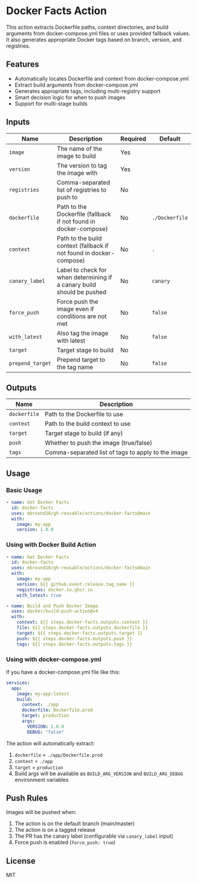 # Docker Facts Action

This action extracts Dockerfile paths, context directories, and build arguments from docker-compose.yml files or uses provided fallback values. It also generates appropriate Docker tags based on branch, version, and registries.

## Features

- Automatically locates Dockerfile and context from docker-compose.yml
- Extract build arguments from docker-compose.yml
- Generates appropriate tags, including multi-registry support
- Smart decision logic for when to push images
- Support for multi-stage builds

## Inputs

| Name             | Description                                                            | Required | Default        |
| ---------------- | ---------------------------------------------------------------------- | -------- | -------------- |
| `image`          | The name of the image to build                                         | Yes      |                |
| `version`        | The version to tag the image with                                      | Yes      |                |
| `registries`     | Comma-separated list of registries to push to                          | No       |                |
| `dockerfile`     | Path to the Dockerfile (fallback if not found in docker-compose)       | No       | `./Dockerfile` |
| `context`        | Path to the build context (fallback if not found in docker-compose)    | No       | `.`            |
| `canary_label`   | Label to check for when determining if a canary build should be pushed | No       | `canary`       |
| `force_push`     | Force push the image even if conditions are not met                    | No       | `false`        |
| `with_latest`    | Also tag the image with latest                                         | No       | `false`        |
| `target`         | Target stage to build                                                  | No       |                |
| `prepend_target` | Prepend target to the tag name                                         | No       | `false`        |

## Outputs

| Name         | Description                                        |
| ------------ | -------------------------------------------------- |
| `dockerfile` | Path to the Dockerfile to use                      |
| `context`    | Path to the build context to use                   |
| `target`     | Target stage to build (if any)                     |
| `push`       | Whether to push the image (true/false)             |
| `tags`       | Comma-separated list of tags to apply to the image |

## Usage

### Basic Usage

```yaml
- name: Get Docker Facts
  id: docker-facts
  uses: mbround18/gh-reusable/actions/docker-facts@main
  with:
    image: my-app
    version: 1.0.0
```

### Using with Docker Build Action

```yaml
- name: Get Docker Facts
  id: docker-facts
  uses: mbround18/gh-reusable/actions/docker-facts@main
  with:
    image: my-app
    version: ${{ github.event.release.tag_name }}
    registries: docker.io,ghcr.io
    with_latest: true

- name: Build and Push Docker Image
  uses: docker/build-push-action@v4
  with:
    context: ${{ steps.docker-facts.outputs.context }}
    file: ${{ steps.docker-facts.outputs.dockerfile }}
    target: ${{ steps.docker-facts.outputs.target }}
    push: ${{ steps.docker-facts.outputs.push }}
    tags: ${{ steps.docker-facts.outputs.tags }}
```

### Using with docker-compose.yml

If you have a docker-compose.yml file like this:

```yaml
services:
  app:
    image: my-app:latest
    build:
      context: ./app
      dockerfile: Dockerfile.prod
      target: production
      args:
        VERSION: 1.0.0
        DEBUG: "false"
```

The action will automatically extract:

1. `dockerfile` = `./app/Dockerfile.prod`
2. `context` = `./app`
3. `target` = `production`
4. Build args will be available as `BUILD_ARG_VERSION` and `BUILD_ARG_DEBUG` environment variables

## Push Rules

Images will be pushed when:

1. The action is on the default branch (main/master)
2. The action is on a tagged release
3. The PR has the canary label (configurable via `canary_label` input)
4. Force push is enabled (`force_push: true`)

## License

MIT
